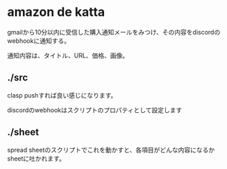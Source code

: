# amazon de katta

gmailから10分以内に受信した購入通知メールをみつけ、その内容をdiscordのwebhookに通知する。

通知内容は、タイトル、URL、価格、画像。

## ./src

clasp pushすれば良い感じになります。

discordのwebhookはスクリプトのプロパティとして設定します

## ./sheet
spread sheetのスクリプトでこれを動かすと、各項目がどんな内容になるかsheetに吐かれます。
